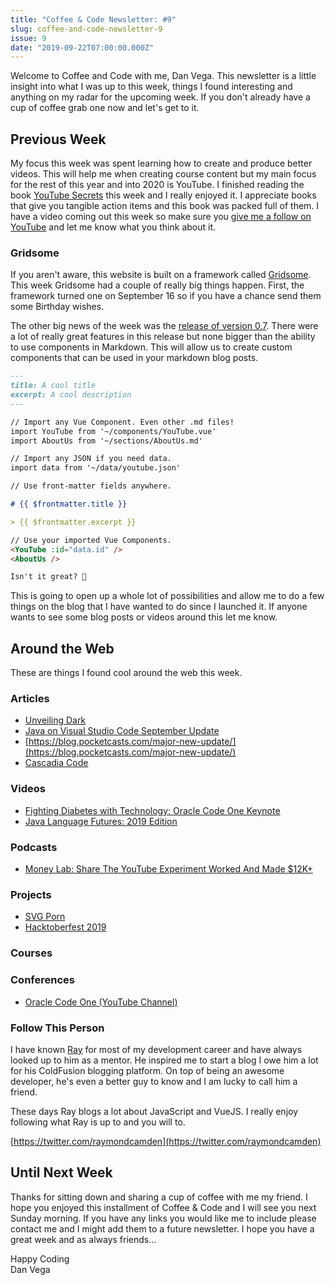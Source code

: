 ```yaml
---
title: "Coffee & Code Newsletter: #9"
slug: coffee-and-code-newsletter-9
issue: 9
date: "2019-09-22T07:00:00.000Z"
---
```


Welcome to Coffee and Code with me, Dan Vega. This newsletter is a little insight into what I was up to this week, things I found interesting and anything on my radar for the upcoming week. If you don't already have a cup of coffee grab one now and let's get to it.

## Previous Week

My focus this week was spent learning how to create and produce better videos. This will help me when creating course content but my main focus for the rest of this year and into 2020 is YouTube. I finished reading the book [YouTube Secrets](https://amzn.to/30cOJnR) this week and I really enjoyed it. I appreciate books that give you tangible action items and this book was packed full of them. I have a video coming out this week so make sure you [give me a follow on YouTube](http://www.youtube.com/therealdanvega) and let me know what you think about it.

### Gridsome

If you aren't aware, this website is built on a framework called [Gridsome](https://gridsome.org). This week Gridsome had a couple of really big things happen. First, the framework turned one on September 16 so if you have a chance send them some Birthday wishes.

The other big news of the week was the [release of version 0.7](https://gridsome.org/blog/2019/09/17/gridsome-v07/). There were a lot of really great features in this release but none bigger than the ability to use components in Markdown. This will allow us to create custom components that can be used in your markdown blog posts.

```md
---
title: A cool title
excerpt: A cool description
---

// Import any Vue Component. Even other .md files!
import YouTube from '~/components/YouTube.vue'
import AboutUs from '~/sections/AboutUs.md'

// Import any JSON if you need data.
import data from '~/data/youtube.json'

// Use front-matter fields anywhere.

# {{ $frontmatter.title }}

> {{ $frontmatter.excerpt }}

// Use your imported Vue Components.
<YouTube :id="data.id" />
<AboutUs />

Isn't it great? 🥳
```

This is going to open up a whole lot of possibilities and allow me to do a few things on the blog that I have wanted to do since I launched it. If anyone wants to see some blog posts or videos around this let me know.

## Around the Web

These are things I found cool around the web this week.

### Articles

- [Unveiling Dark](https://medium.com/darklang/unveiling-dark-e0be6f1e0b06)
- [Java on Visual Studio Code September Update](https://devblogs.microsoft.com/visualstudio/java-on-visual-studio-code-september-update/)
- [https://blog.pocketcasts.com/major-new-update/](https://blog.pocketcasts.com/major-new-update/)
- [Cascadia Code](https://devblogs.microsoft.com/commandline/cascadia-code/)

### Videos

- [Fighting Diabetes with Technology: Oracle Code One Keynote](https://www.youtube.com/watch?v=HjlqoCNHGqc)
- [Java Language Futures: 2019 Edition](https://www.youtube.com/watch?v=xlTBof3P4Xc)

### Podcasts

- [Money Lab: Share The YouTube Experiment Worked And Made \$12K+](https://megaphone.link/LMM4290950291)

### Projects

- [SVG Porn](https://svgporn.com)
- [Hacktoberfest 2019](https://hacktoberfest.digitalocean.com/)

### Courses

### Conferences

- [Oracle Code One (YouTube Channel)](https://www.youtube.com/channel/UCdDhYMT2USoLdh4SZIsu_1g/videos)

### Follow This Person

I have known [Ray](https://www.raymondcamden.com/) for most of my development career and have always looked up to him as a mentor. He inspired me to start a blog I owe him a lot for his ColdFusion blogging platform. On top of being an awesome developer, he's even a better guy to know and I am lucky to call him a friend.

These days Ray blogs a lot about JavaScript and VueJS. I really enjoy following what Ray is up to and you will to.

[https://twitter.com/raymondcamden](https://twitter.com/raymondcamden)

## Until Next Week

Thanks for sitting down and sharing a cup of coffee with me my friend. I hope you enjoyed this installment of Coffee & Code and I will see you next Sunday morning. If you have any links you would like me to include please contact me and I might add them to a future newsletter. I hope you have a great week and as always friends...

Happy Coding<br/>
Dan Vega
